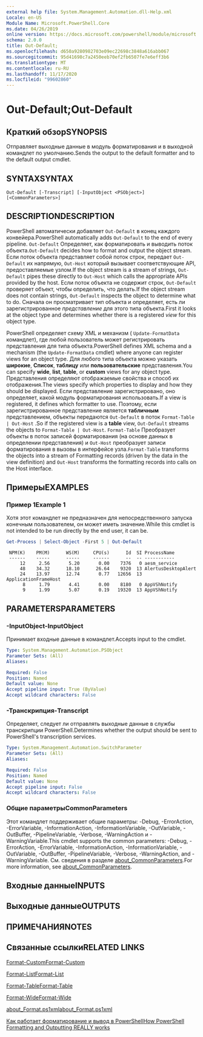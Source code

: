 ```yaml
---
external help file: System.Management.Automation.dll-Help.xml
Locale: en-US
Module Name: Microsoft.PowerShell.Core
ms.date: 04/26/2019
online version: https://docs.microsoft.com/powershell/module/microsoft.powershell.core/out-default?view=powershell-7.2&WT.mc_id=ps-gethelp
schema: 2.0.0
title: Out-Default;
ms.openlocfilehash: d650a9280982703e09ec22698c3848a616abb067
ms.sourcegitcommit: 95d41698c7a2450eeb70ef2fb6507fe7e6eff3b6
ms.translationtype: MT
ms.contentlocale: ru-RU
ms.lasthandoff: 11/17/2020
ms.locfileid: "99602860"
---
```

# <span data-ttu-id="4df5a-102">Out-Default;</span><span class="sxs-lookup"><span data-stu-id="4df5a-102">Out-Default</span></span>

## <span data-ttu-id="4df5a-103">Краткий обзор</span><span class="sxs-lookup"><span data-stu-id="4df5a-103">SYNOPSIS</span></span>
<span data-ttu-id="4df5a-104">Отправляет выходные данные в модуль форматирования и в выходной командлет по умолчанию.</span><span class="sxs-lookup"><span data-stu-id="4df5a-104">Sends the output to the default formatter and to the default output cmdlet.</span></span>

## <span data-ttu-id="4df5a-105">SYNTAX</span><span class="sxs-lookup"><span data-stu-id="4df5a-105">SYNTAX</span></span>

```
Out-Default [-Transcript] [-InputObject <PSObject>] [<CommonParameters>]
```

## <span data-ttu-id="4df5a-106">DESCRIPTION</span><span class="sxs-lookup"><span data-stu-id="4df5a-106">DESCRIPTION</span></span>

<span data-ttu-id="4df5a-107">PowerShell автоматически добавляет `Out-Default` в конец каждого конвейера.</span><span class="sxs-lookup"><span data-stu-id="4df5a-107">PowerShell automatically adds `Out-Default` to the end of every pipeline.</span></span> <span data-ttu-id="4df5a-108">`Out-Default` Определяет, как форматировать и выводить поток объекта.</span><span class="sxs-lookup"><span data-stu-id="4df5a-108">`Out-Default` decides how to format and output the object stream.</span></span> <span data-ttu-id="4df5a-109">Если поток объекта представляет собой поток строк, передает `Out-Default` их напрямую, `Out-Host` который вызывает соответствующие API, предоставляемые узлом.</span><span class="sxs-lookup"><span data-stu-id="4df5a-109">If the object stream is a stream of strings, `Out-Default` pipes these directly to `Out-Host` which calls the appropriate APIs provided by the host.</span></span> <span data-ttu-id="4df5a-110">Если поток объекта не содержит строк, `Out-Default` проверяет объект, чтобы определить, что делать.</span><span class="sxs-lookup"><span data-stu-id="4df5a-110">If the object stream does not contain strings, `Out-Default` inspects the object to determine what to do.</span></span>
<span data-ttu-id="4df5a-111">Сначала он просматривает тип объекта и определяет, есть ли зарегистрированное _представление_ для этого типа объекта.</span><span class="sxs-lookup"><span data-stu-id="4df5a-111">First it looks at the object type and determines whether there is a registered _view_ for this object type.</span></span>

<span data-ttu-id="4df5a-112">PowerShell определяет схему XML и механизм ( `Update-FormatData` командлет), где любой пользователь может регистрировать представления для типа объекта.</span><span class="sxs-lookup"><span data-stu-id="4df5a-112">PowerShell defines XML schema and a mechanism (the `Update-FormatData` cmdlet) where anyone can register views for an object type.</span></span> <span data-ttu-id="4df5a-113">Для любого типа объекта можно указать **широкие**, **Список**, **таблицу** или **пользовательские** представления.</span><span class="sxs-lookup"><span data-stu-id="4df5a-113">You can specify **wide**, **list**, **table**, or **custom** views for any object type.</span></span> <span data-ttu-id="4df5a-114">Представления определяют отображаемые свойства и способ их отображения.</span><span class="sxs-lookup"><span data-stu-id="4df5a-114">The views specify which properties to display and how they should be displayed.</span></span> <span data-ttu-id="4df5a-115">Если представление зарегистрировано, оно определяет, какой модуль форматирования использовать.</span><span class="sxs-lookup"><span data-stu-id="4df5a-115">If a view is registered, it defines which formatter to use.</span></span> <span data-ttu-id="4df5a-116">Поэтому, если зарегистрированное представление является **табличным** представлением, объекты передаются `Out-Default` в поток `Format-Table | Out-Host` .</span><span class="sxs-lookup"><span data-stu-id="4df5a-116">So if the registered view is a **table** view, `Out-Default` streams the objects to `Format-Table | Out-Host`.</span></span> <span data-ttu-id="4df5a-117">`Format-Table` Преобразует объекты в поток записей форматирования (на основе данных в определении представления) и `Out-Host` преобразует записи форматирования в вызовы в интерфейсе узла.</span><span class="sxs-lookup"><span data-stu-id="4df5a-117">`Format-Table` transforms the objects into a stream of Formatting records (driven by the data in the view definition) and `Out-Host` transforms the formatting records into calls on the Host interface.</span></span>

## <span data-ttu-id="4df5a-118">Примеры</span><span class="sxs-lookup"><span data-stu-id="4df5a-118">EXAMPLES</span></span>

### <span data-ttu-id="4df5a-119">Пример 1</span><span class="sxs-lookup"><span data-stu-id="4df5a-119">Example 1</span></span>

<span data-ttu-id="4df5a-120">Хотя этот командлет не предназначен для непосредственного запуска конечным пользователем, он может иметь значение.</span><span class="sxs-lookup"><span data-stu-id="4df5a-120">While this cmdlet is not intended to be run directly by the end user, it can be.</span></span>

```powershell
Get-Process | Select-Object -First 5 | Out-Default
```

```Output
 NPM(K)    PM(M)      WS(M)     CPU(s)      Id  SI ProcessName
 ------    -----      -----     ------      --  -- -----------
     12     2.56       5.20       0.00    7376   0 aesm_service
     48    34.32      18.10      26.64    9320  13 AlertusDesktopAlert
     24    13.97      12.74       0.77   12656  13 ApplicationFrameHost
      8     1.79       4.41       0.00    8180   0 AppVShNotify
      9     1.99       5.07       0.19   19320  13 AppVShNotify
```

## <span data-ttu-id="4df5a-121">PARAMETERS</span><span class="sxs-lookup"><span data-stu-id="4df5a-121">PARAMETERS</span></span>

### <span data-ttu-id="4df5a-122">-InputObject</span><span class="sxs-lookup"><span data-stu-id="4df5a-122">-InputObject</span></span>

<span data-ttu-id="4df5a-123">Принимает входные данные в командлет.</span><span class="sxs-lookup"><span data-stu-id="4df5a-123">Accepts input to the cmdlet.</span></span>

```yaml
Type: System.Management.Automation.PSObject
Parameter Sets: (All)
Aliases:

Required: False
Position: Named
Default value: None
Accept pipeline input: True (ByValue)
Accept wildcard characters: False
```

### <span data-ttu-id="4df5a-124">-Транскрипция</span><span class="sxs-lookup"><span data-stu-id="4df5a-124">-Transcript</span></span>

<span data-ttu-id="4df5a-125">Определяет, следует ли отправлять выходные данные в службы транскрипции PowerShell.</span><span class="sxs-lookup"><span data-stu-id="4df5a-125">Determines whether the output should be sent to PowerShell's transcription services.</span></span>

```yaml
Type: System.Management.Automation.SwitchParameter
Parameter Sets: (All)
Aliases:

Required: False
Position: Named
Default value: None
Accept pipeline input: False
Accept wildcard characters: False
```

### <span data-ttu-id="4df5a-126">Общие параметры</span><span class="sxs-lookup"><span data-stu-id="4df5a-126">CommonParameters</span></span>

<span data-ttu-id="4df5a-127">Этот командлет поддерживает общие параметры: -Debug, -ErrorAction, -ErrorVariable, -InformationAction, -InformationVariable, -OutVariable, -OutBuffer, -PipelineVariable, -Verbose, -WarningAction и -WarningVariable.</span><span class="sxs-lookup"><span data-stu-id="4df5a-127">This cmdlet supports the common parameters: -Debug, -ErrorAction, -ErrorVariable, -InformationAction, -InformationVariable, -OutVariable, -OutBuffer, -PipelineVariable, -Verbose, -WarningAction, and -WarningVariable.</span></span> <span data-ttu-id="4df5a-128">См. сведения в разделе [about_CommonParameters](https://go.microsoft.com/fwlink/?LinkID=113216).</span><span class="sxs-lookup"><span data-stu-id="4df5a-128">For more information, see [about_CommonParameters](https://go.microsoft.com/fwlink/?LinkID=113216).</span></span>

## <span data-ttu-id="4df5a-129">Входные данные</span><span class="sxs-lookup"><span data-stu-id="4df5a-129">INPUTS</span></span>

## <span data-ttu-id="4df5a-130">Выходные данные</span><span class="sxs-lookup"><span data-stu-id="4df5a-130">OUTPUTS</span></span>

## <span data-ttu-id="4df5a-131">ПРИМЕЧАНИЯ</span><span class="sxs-lookup"><span data-stu-id="4df5a-131">NOTES</span></span>

## <span data-ttu-id="4df5a-132">Связанные ссылки</span><span class="sxs-lookup"><span data-stu-id="4df5a-132">RELATED LINKS</span></span>

[<span data-ttu-id="4df5a-133">Format-Custom</span><span class="sxs-lookup"><span data-stu-id="4df5a-133">Format-Custom</span></span>](../Microsoft.PowerShell.Utility/Format-Custom.md)

[<span data-ttu-id="4df5a-134">Format-List</span><span class="sxs-lookup"><span data-stu-id="4df5a-134">Format-List</span></span>](../Microsoft.PowerShell.Utility/Format-List.md)

[<span data-ttu-id="4df5a-135">Format-Table</span><span class="sxs-lookup"><span data-stu-id="4df5a-135">Format-Table</span></span>](../Microsoft.PowerShell.Utility/Format-Table.md)

[<span data-ttu-id="4df5a-136">Format-Wide</span><span class="sxs-lookup"><span data-stu-id="4df5a-136">Format-Wide</span></span>](../Microsoft.PowerShell.Utility/Format-Wide.md)

[<span data-ttu-id="4df5a-137">about_Format.ps1xml</span><span class="sxs-lookup"><span data-stu-id="4df5a-137">about_Format.ps1xml</span></span>](About/about_Format.ps1xml.md)

[<span data-ttu-id="4df5a-138">Как работает форматирование и вывод в PowerShell</span><span class="sxs-lookup"><span data-stu-id="4df5a-138">How PowerShell Formatting and Outputting REALLY works</span></span>](https://devblogs.microsoft.com/powershell/how-powershell-formatting-and-outputting-really-works/)

